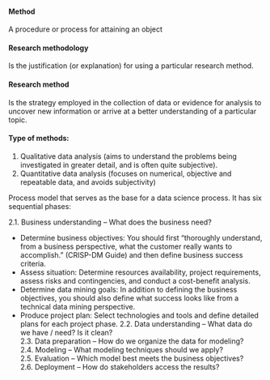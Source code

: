 
#### Method
A procedure or process for attaining an object

#### Research methodology
Is the justification (or explanation) for using a particular research method.

#### Research method
Is the strategy employed in the collection of data or evidence for analysis to uncover new information or arrive at a better understanding of a particular topic.

#### Type of methods:
1. Qualitative data analysis (aims to understand the problems being investigated in greater detail, and is often quite subjective). 
2. Quantitative data analysis (focuses on numerical, objective and repeatable data, and avoids subjectivity) <br/>

Process model that serves as the base for a data science process. 
It has six sequential phases: <br/>

2.1. Business understanding – What does the business need? <br/>
- Determine business objectives: You should first “thoroughly understand, from a business perspective, what the customer really wants to accomplish.” (CRISP-DM Guide) and then define business success criteria.
- Assess situation: Determine resources availability, project requirements, assess risks and contingencies, and conduct a cost-benefit analysis.
- Determine data mining goals: In addition to defining the business objectives, you should also define what success looks like from a technical data mining perspective.
- Produce project plan: Select technologies and tools and define detailed plans for each project phase.
2.2. Data understanding – What data do we have / need? Is it clean? <br/>
2.3. Data preparation – How do we organize the data for modeling? <br/>
2.4. Modeling – What modeling techniques should we apply? <br/>
2.5. Evaluation – Which model best meets the business objectives? <br/>
2.6. Deployment – How do stakeholders access the results? <br/>



